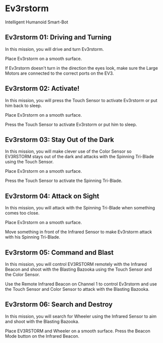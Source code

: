# Ev3rstorm

Intelligent Humanoid Smart-Bot


## Ev3rstorm 01: Driving and Turning

In this mission, you will drive and turn Ev3rstorm.

Place Ev3rstorm on a smooth surface.

If Ev3rstorm doesn't turn in the direction the eyes look, make sure the Large Motors are connected to the correct ports on the EV3. 


## Ev3rstorm 02: Activate!

In this mission, you will press the Touch Sensor to activate Ev3rstorm or put him back to sleep.

Place Ev3rstorm on a smooth surface.

Press the Touch Sensor to activate Ev3rstorm or put him to sleep.


## Ev3rstorm 03: Stay Out of the Dark

In this mission, you will make clever use of the Color Sensor so EV3RSTORM stays out of the dark and attacks with the Spinning Tri-Blade using the Touch Sensor.

Place Ev3rstorm on a smooth surface.

Press the Touch Sensor to activate the Spinning Tri-Blade.


## Ev3rstorm 04: Attack on Sight

In this mission, you will attack with the Spinning Tri-Blade when something comes too close.

Place Ev3rstorm on a smooth surface.

Move something in front of the Infrared Sensor to make Ev3rstorm attack with his Spinning Tri-Blade.


## Ev3rstorm 05: Command and Blast

In this mission, you will control EV3RSTORM remotely with the Infrared Beacon and shoot with the Blasting Bazooka using the Touch Sensor and the Color Sensor.

Use the Remote Infrared Beacon on Channel 1 to control Ev3rstorm and use the Touch Sensor and Color Sensor to attack with the Blasting Bazooka.


## Ev3rstorm 06: Search and Destroy

In this mission, you will search for Wheeler using the Infrared Sensor to aim and shoot with the Blasting Bazooka.

Place EV3RSTORM and Wheeler on a smooth surface. Press the Beacon Mode button on the Infrared Beacon.
